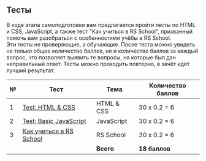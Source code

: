 ## Тесты

В ходе этапа самоподготовки вам предлагается пройти тесты по HTML и CSS, JavaScript, а также тест "Как учиться в RS School", призванный помочь вам разобраться с особенностями учёбы в RS School.  
Эти тесты не проверяющие, а обучающие. После теста можно увидеть не только общее количество баллов, но и количество баллов за каждый вопрос, что позволяет выявить те вопросы, на которые был дан неправильный ответ. Тесты можно проходить повторно, в зачёт идёт лучший результат.

| № | Тест                                                         |    Тема    | Количество баллов |
| - | -------------------------------------------------------------| ---------- | ----------------- |
| 1 |[Test: HTML & CSS](https://forms.gle/etfLS7wkavJ8tzDZ6)       | HTML & CSS | 30 х 0.2 = 6      |
| 2 |[Test: Basic JavaScript](https://forms.gle/BZBNd8G9sA4TvtcDA) | JavaScript | 30 х 0.2 = 6      |
| 3 |[Как учиться в RS School](https://forms.gle/pFhpYzD7nnGuzsJm6)| RS School  | 30 х 0.2 = 6      |
|   |                                                              | **Всего**  | **18 баллов**     |